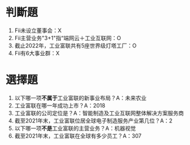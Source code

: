 # 判斷題
1. Fii未设立董事会：X
2. Fii主营业务"3+1"指“端网云＋工业互联网：O
3. 截止2022年，工业富联共有5座世界级灯塔工厂：O
4. Fii有6大事业群：X

# 選擇題
1. 以下哪一项**不属于**工业富联的新事业布局？A：未来农业
2. 工业富联在哪一年成功上市？A：2018
3. 工业富联的公司定位是？A：智能制造及工业互联网整体解决方案服务商
4. 截至2021年末，工业富联位居全球电子制造服务产业第几位？A：2
5. 以下哪一项**不是**工业富联的主营业务？A：机器视觉
6. 截至2021年末，工业富联在全球有多少员工？A：307
